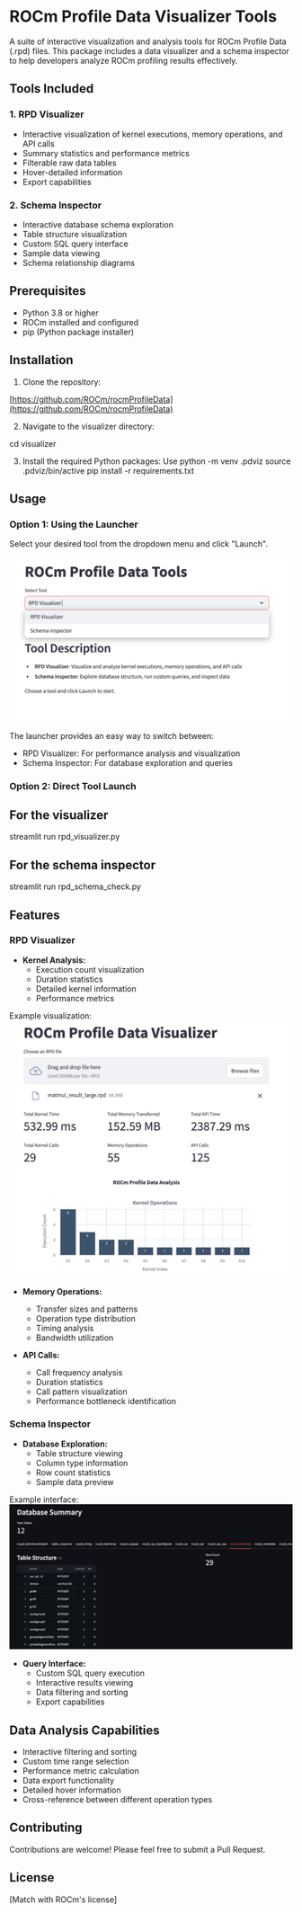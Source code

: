 # ROCm Profile Data Visualizer Tools

A suite of interactive visualization and analysis tools for ROCm Profile Data (.rpd) files. This package includes a data visualizer and a schema inspector to help developers analyze ROCm profiling results effectively.

## Tools Included

### 1. RPD Visualizer
- Interactive visualization of kernel executions, memory operations, and API calls
- Summary statistics and performance metrics
- Filterable raw data tables
- Hover-detailed information
- Export capabilities

### 2. Schema Inspector
- Interactive database schema exploration
- Table structure visualization
- Custom SQL query interface
- Sample data viewing
- Schema relationship diagrams

## Prerequisites

- Python 3.8 or higher
- ROCm installed and configured
- pip (Python package installer)

## Installation

1. Clone the repository:

[https://github.com/ROCm/rocmProfileData](https://github.com/ROCm/rocmProfileData)


2. Navigate to the visualizer directory:

cd visualizer

3. Install the required Python packages:
Use python -m venv .pdviz
source .pdviz/bin/active
pip install -r requirements.txt

## Usage

### Option 1: Using the Launcher

Select your desired tool from the dropdown menu and click "Launch".

![Tool Launcher](docs/images/launcher.png)

The launcher provides an easy way to switch between:
- RPD Visualizer: For performance analysis and visualization
- Schema Inspector: For database exploration and queries

### Option 2: Direct Tool Launch


## For the visualizer
streamlit run rpd_visualizer.py

## For the schema inspector
streamlit run rpd_schema_check.py

## Features

### RPD Visualizer
- **Kernel Analysis:**
  - Execution count visualization
  - Duration statistics
  - Detailed kernel information
  - Performance metrics

Example visualization:
![RPD Visualizer](docs/images/visualizer.png)

- **Memory Operations:**
  - Transfer sizes and patterns
  - Operation type distribution
  - Timing analysis
  - Bandwidth utilization

- **API Calls:**
  - Call frequency analysis
  - Duration statistics
  - Call pattern visualization
  - Performance bottleneck identification

### Schema Inspector
- **Database Exploration:**
  - Table structure viewing
  - Column type information
  - Row count statistics
  - Sample data preview

Example interface:
![Schema Inspector](docs/images/schema_inspector.png)

- **Query Interface:**
  - Custom SQL query execution
  - Interactive results viewing
  - Data filtering and sorting
  - Export capabilities

## Data Analysis Capabilities
- Interactive filtering and sorting
- Custom time range selection
- Performance metric calculation
- Data export functionality
- Detailed hover information
- Cross-reference between different operation types

## Contributing
Contributions are welcome! Please feel free to submit a Pull Request.

## License
[Match with ROCm's license]
